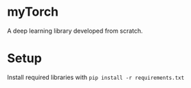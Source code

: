 # myTorch

A deep learning library developed from scratch.

# Setup

Install required libraries with `pip install -r requirements.txt`
